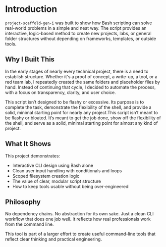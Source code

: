 # Introduction

`project-scaffold-gen-i` was built to show how Bash scripting can solve real-world problems in a simple and neat way. The script provides an interactive, logic-based method to create new projects, labs, or general folder structures without depending on frameworks, templates, or outside tools.

## Why I Built This

In the early stages of nearly every technical project, there is a need to establish structure. Whether it's a proof of concept, a write-up, a tool, or a red team lab, I repeatedly created the same folders and placeholder files by hand. Instead of continuing that cycle, I decided to automate the process, with a focus on transparency, clarity, and user choice.

This script isn’t designed to be flashy or excessive. Its purpose is to complete the task, demonstrate the flexibility of the shell, and provide a solid, minimal starting point for nearly any project.This script isn’t meant to be flashy or bloated. It’s meant to get the job done, show off the flexibility of the shell, and serve as a solid, minimal starting point for almost any kind of project.

## What It Shows

This project demonstrates:

- Interactive CLI design using Bash alone
- Clean user input handling with conditionals and loops
- Scoped filesystem creation logic
- The value of clear, modular script structure
- How to keep tools usable without being over-engineered

## Philosophy

No dependency chains. No abstraction for its own sake. Just a clean CLI workflow that does one job well. It reflects how real professionals work from the command line.

This tool is part of a larger effort to create useful command-line tools that reflect clear thinking and practical engineering.

